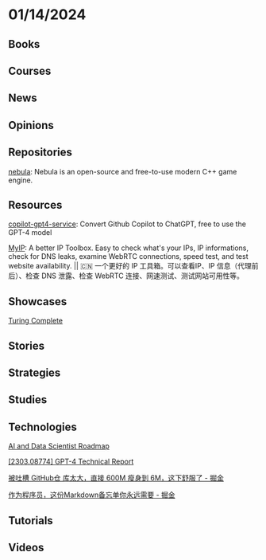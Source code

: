 # 01/14/2024

## Books

## Courses

## News

## Opinions

## Repositories
[nebula](https://github.com/gscept/nebula): Nebula is an open-source and free-to-use modern C++ game engine.

## Resources
[copilot-gpt4-service](https://github.com/aaamoon/copilot-gpt4-service): Convert Github Copilot to ChatGPT, free to use the GPT-4 model

[MyIP](https://github.com/jason5ng32/MyIP): A better IP Toolbox. Easy to check what's your IPs, IP informations, check for DNS leaks, examine WebRTC connections, speed test, and test website availability. || 🇨🇳 一个更好的 IP 工具箱。可以查看IP、IP 信息（代理前后）、检查 DNS 泄露、检查 WebRTC 连接、网速测试、测试网站可用性等。

## Showcases
[Turing Complete](https://turingcomplete.game/)

## Stories

## Strategies

## Studies

## Technologies
[AI and Data Scientist Roadmap](https://roadmap.sh/ai-data-scientist)

[[2303.08774] GPT-4 Technical Report](https://ar5iv.labs.arxiv.org/html/2303.08774)

[被吐槽 GitHub仓 库太大，直接 600M 瘦身到 6M，这下舒服了 - 掘金](https://juejin.cn/post/7220643710659559481)

[作为程序员，这份Markdown备忘单你永远需要 - 掘金](https://juejin.cn/post/7194984259948380215)

## Tutorials

## Videos
